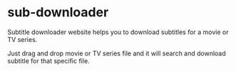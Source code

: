 # sub-downloader
Subtitle downloader website helps you to download subtitles for a movie or TV series.

Just drag and drop movie or TV series file and it will search and download subtitle for that specific file.
